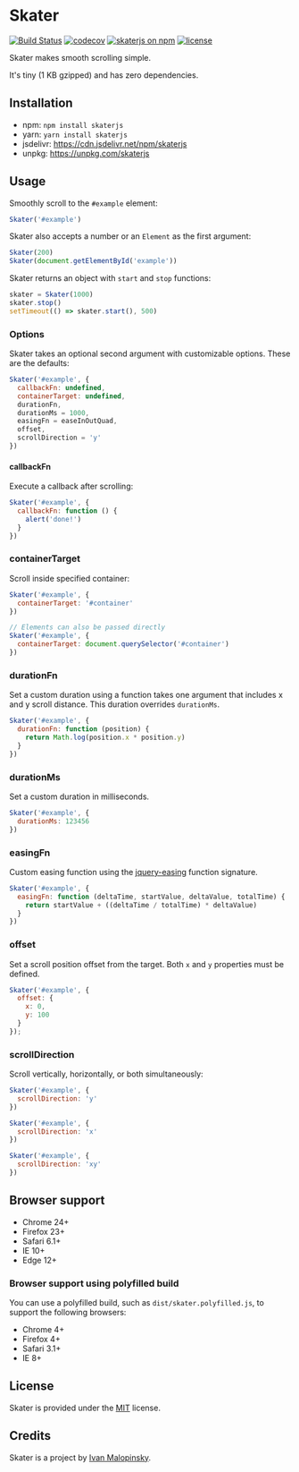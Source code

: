 # Skater

[![Build Status](https://travis-ci.com/imsky/skater.svg?token=UCh1sfy8CJeC65T7zwsz&branch=master)](https://travis-ci.com/imsky/skater) [![codecov](https://codecov.io/gh/imsky/skater/branch/master/graph/badge.svg?token=i6le40iI4y)](https://codecov.io/gh/imsky/skater) [![skaterjs on npm](https://img.shields.io/npm/v/skaterjs.svg)](https://www.npmjs.com/package/skaterjs) [![license](https://img.shields.io/npm/l/skaterjs.svg)](./LICENSE)

Skater makes smooth scrolling simple.

It's tiny (1 KB gzipped) and has zero dependencies.

## Installation

* npm: `npm install skaterjs`
* yarn: `yarn install skaterjs`
* jsdelivr: <https://cdn.jsdelivr.net/npm/skaterjs>
* unpkg: <https://unpkg.com/skaterjs>

## Usage

Smoothly scroll to the `#example` element:

```js
Skater('#example')
```

Skater also accepts a number or an `Element` as the first argument:

```js
Skater(200)
Skater(document.getElementById('example'))
```

Skater returns an object with `start` and `stop` functions:

```js
skater = Skater(1000)
skater.stop()
setTimeout(() => skater.start(), 500)
```

### Options

Skater takes an optional second argument with customizable options. These are the defaults:

```js
Skater('#example', {
  callbackFn: undefined,
  containerTarget: undefined,
  durationFn,
  durationMs = 1000,
  easingFn = easeInOutQuad,
  offset,
  scrollDirection = 'y'
})
```

#### callbackFn

Execute a callback after scrolling:

```js
Skater('#example', {
  callbackFn: function () {
    alert('done!')
  }
})
```

### containerTarget

Scroll inside specified container:

```js
Skater('#example', {
  containerTarget: '#container'
})

// Elements can also be passed directly
Skater('#example', {
  containerTarget: document.querySelector('#container')
})
```

### durationFn

Set a custom duration using a function takes one argument that includes x and y scroll distance. This duration overrides `durationMs`.

```js
Skater('#example', {
  durationFn: function (position) {
    return Math.log(position.x * position.y)
  }
})
```

### durationMs

Set a custom duration in milliseconds.

```js
Skater('#example', {
  durationMs: 123456
})
```

### easingFn

Custom easing function using the [jquery-easing](https://github.com/danro/jquery-easing) function signature.

```js
Skater('#example', {
  easingFn: function (deltaTime, startValue, deltaValue, totalTime) {
    return startValue + ((deltaTime / totalTime) * deltaValue)
  }
})
```

### offset

Set a scroll position offset from the target. Both `x` and `y` properties must be defined.

```js
Skater('#example', {
  offset: {
    x: 0,
    y: 100
  }
});
```

### scrollDirection

Scroll vertically, horizontally, or both simultaneously:

```js
Skater('#example', {
  scrollDirection: 'y'
})

Skater('#example', {
  scrollDirection: 'x'
})

Skater('#example', {
  scrollDirection: 'xy'
})
```

## Browser support

* Chrome 24+
* Firefox 23+
* Safari 6.1+
* IE 10+
* Edge 12+

### Browser support using polyfilled build

You can use a polyfilled build, such as `dist/skater.polyfilled.js`, to support the following browsers:

* Chrome 4+
* Firefox 4+
* Safari 3.1+
* IE 8+

## License

Skater is provided under the [MIT](./LICENSE) license.

## Credits

Skater is a project by [Ivan Malopinsky](http://imsky.co).

